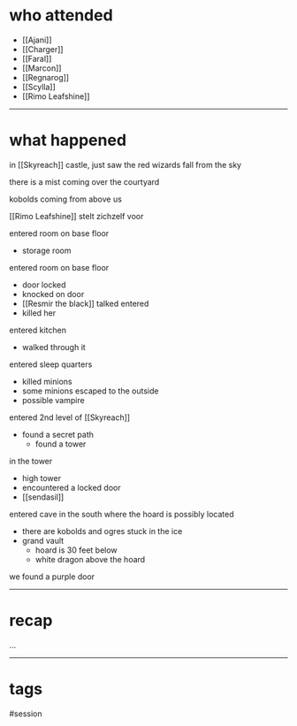 # who attended

- [[Ajani]]
- [[Charger]]
- [[Faral]]
- [[Marcon]]
- [[Regnarog]]
- [[Scylla]]
- [[Rimo Leafshine]]

---
# what happened

in [[Skyreach]] castle, just saw the red wizards fall from the sky

there is a mist coming over the courtyard

kobolds coming from above us

[[Rimo Leafshine]] stelt zichzelf voor

entered room on base floor
- storage room

entered room on base floor
- door locked
- knocked on door
- [[Resmir the black]] talked entered
-  killed her

entered kitchen
- walked through it

entered sleep quarters
- killed minions
- some minions escaped to the outside
- possible vampire

entered 2nd level of [[Skyreach]]
- found a secret path
	- found a tower

in the tower
- high tower 
- encountered a locked door
- [[sendasil]]

entered cave in the south where the hoard is possibly located
- there are kobolds and ogres stuck in the ice
- grand vault
	- hoard is 30 feet below
	- white dragon above the hoard

we found a purple door 





---
# recap

...

---
# tags

#session